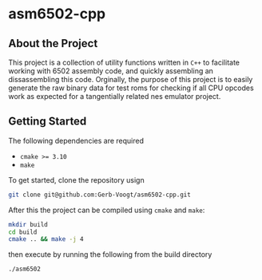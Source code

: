 # asm6502-cpp

## About the Project
This project is a collection of utility functions written in `C++` to facilitate working with 
6502 assembly code, and quickly assembling an dissassembling this code. Orginally, the purpose of this project
is to easily generate the raw binary data for test roms for checking if all CPU opcodes work as expected for a 
tangentially related nes emulator project.

## Getting Started
The following dependencies are required

- `cmake >= 3.10`
- `make`

To get started, clone the repository usign 

```bash
git clone git@github.com:Gerb-Voogt/asm6502-cpp.git
```

After this the project can be compiled using `cmake` and `make`:

```bash
mkdir build
cd build
cmake .. && make -j 4
```

then execute by running the following from the build directory

```bash
./asm6502
```

